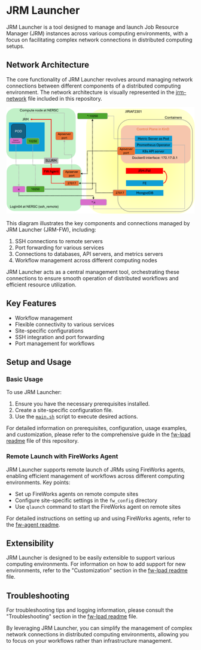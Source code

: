# JRM Launcher

JRM Launcher is a tool designed to manage and launch Job Resource Manager (JRM) instances across various computing environments, with a focus on facilitating complex network connections in distributed computing setups.

## Network Architecture

The core functionality of JRM Launcher revolves around managing network connections between different components of a distributed computing environment. The network architecture is visually represented in the [jrm-network](jrm-network.png) file included in this repository.

[![JRM Network Diagram](markdown/jrm-network.png)](markdown/jrm-network.png)

This diagram illustrates the key components and connections managed by JRM Launcher (JRM-FW), including:

1. SSH connections to remote servers
2. Port forwarding for various services
3. Connections to databases, API servers, and metrics servers
4. Workflow management across different computing nodes

JRM Launcher acts as a central management tool, orchestrating these connections to ensure smooth operation of distributed workflows and efficient resource utilization.

## Key Features

- Workflow management
- Flexible connectivity to various services
- Site-specific configurations
- SSH integration and port forwarding
- Port management for workflows

## Setup and Usage

### Basic Usage

To use JRM Launcher:

1. Ensure you have the necessary prerequisites installed.
2. Create a site-specific configuration file.
3. Use the [`main.sh`](fw-lpad/FireWorks/main.sh) script to execute desired actions.

For detailed information on prerequisites, configuration, usage examples, and customization, please refer to the comprehensive guide in the [fw-lpad readme](fw-lpad/readme.md) file of this repository.

### Remote Launch with FireWorks Agent

JRM Launcher supports remote launch of JRMs using FireWorks agents, enabling efficient management of workflows across different computing environments. Key points:

- Set up FireWorks agents on remote compute sites
- Configure site-specific settings in the `fw_config` directory
- Use `qlaunch` command to start the FireWorks agent on remote sites

For detailed instructions on setting up and using FireWorks agents, refer to the [fw-agent readme](fw-agent/readme.md).

## Extensibility

JRM Launcher is designed to be easily extensible to support various computing environments. For information on how to add support for new environments, refer to the "Customization" section in the [fw-lpad readme](fw-lpad/readme.md) file.

## Troubleshooting

For troubleshooting tips and logging information, please consult the "Troubleshooting" section in the [fw-lpad readme](fw-lpad/readme.md) file.

By leveraging JRM Launcher, you can simplify the management of complex network connections in distributed computing environments, allowing you to focus on your workflows rather than infrastructure management.